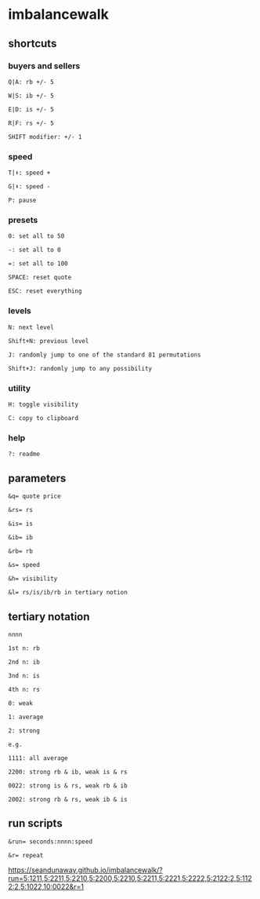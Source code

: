 # imbalancewalk

## shortcuts

### buyers and sellers
```
Q|A: rb +/- 5

W|S: ib +/- 5

E|D: is +/- 5

R|F: rs +/- 5

SHIFT modifier: +/- 1
```

### speed
```
T|⬆: speed +

G|⬇: speed -

P: pause
```

### presets
```
0: set all to 50

-: set all to 0

=: set all to 100

SPACE: reset quote

ESC: reset everything
```

### levels
```
N: next level

Shift+N: previous level

J: randomly jump to one of the standard 81 permutations

Shift+J: randomly jump to any possibility
```

### utility
```
H: toggle visibility

C: copy to clipboard
```

### help
```
?: readme
```

## parameters
```
&q= quote price

&rs= rs

&is= is

&ib= ib

&rb= rb

&s= speed

&h= visibility

&l= rs/is/ib/rb in tertiary notion
```

## tertiary notation
```
nnnn

1st n: rb

2nd n: ib

3nd n: is

4th n: rs

0: weak

1: average

2: strong

e.g.

1111: all average

2200: strong rb & ib, weak is & rs

0022: strong is & rs, weak rb & ib

2002: strong rb & rs, weak ib & is
```

## run scripts
```
&run= seconds:nnnn:speed

&r= repeat
```
https://seandunaway.github.io/imbalancewalk/?run=5:1211,5:2211,5:2210,5:2200,5:2210,5:2211,5:2221,5:2222,5:2122:2,5:1122:2,5:1022,10:0022&r=1
